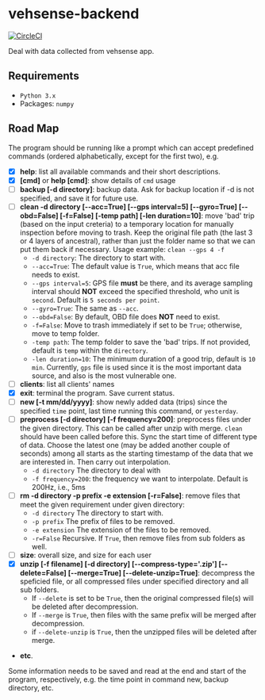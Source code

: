 # vehsense-backend

[![CircleCI](https://circleci.com/gh/jianpingbadao/vehsense-backend.svg?style=svg)](https://circleci.com/gh/jianpingbadao/vehsense-backend)

Deal with data collected from vehsense app.

## Requirements
- `Python 3.x`
- Packages: `numpy`

## Road Map
The program should be running like a prompt which can accept predefined commands (ordered alphabetically, except for the first two), e.g.

- [x] **help**: list all available commands and their short descriptions.
- [x] **[cmd]** or **help [cmd]**: show details of `cmd` usage
- [ ] **backup [-d directory]**: backup data. Ask for backup location if -d is not specified, and save it for future use.
- [ ] **clean -d directory \[--acc=True] \[--gps interval=5] \[--gyro=True] \[--obd=False] [-f=False] [-temp path] [-len duration=10]**: move 'bad' trip (based on the input creteria) to a temporary location for manually inspection before moving to trash. Keep the original file path (the last 3 or 4 layers of ancestral), rather than just the folder name so that we can put them back if necessary. Usage example: `clean --gps 4 -f`
  - `-d directory`: The directory to start with.
  - `--acc=True`: The default value is `True`, which means that acc file needs to exist.
  - `--gps interval=5`: GPS file **must** be there, and its average sampling interval should **NOT** exceed the specified threshold, who unit is `second`. Default is `5 seconds per point`.
  - `--gyro=True`: The same as `--acc`.
  - `--obd=False`: By default, OBD file does **NOT** need to exist.
  - `-f=False`: Move to trash immediately if set to be `True`; otherwise, move to temp folder.
  - `-temp path`: The temp folder to save the 'bad' trips. If not provided, default is `temp` within the `directory`.
  - `-len duration=10`: The minimum duration of a good trip, default is `10 min`. Currently, `gps` file is used since it is the most important data source, and also is the most vulnerable one.
- [ ] **clients**: list all clients' names
- [x] **exit**: terminal the program. Save current status.
- [ ] **new [-t mm/dd/yyyy]**: show newly added data (trips) since the specified `time` point, last time running this command, or `yesterday`.
- [ ] **preprocess \[-d directory] \[-f frequency=200]**: preprocess files under the given directory. This can be called after unzip with merge. `clean` should have been called before this. Sync the start time of different type of data. Choose the latest one (may be added another couple of seconds) among all starts as the starting timestamp of the data that we are interested in. Then carry out interpolation.
  - ``-d directory`` The directory to deal with
  - ``-f frequency=200``: the frequency we want to interpolate. Default is 200Hz, i.e., 5ms
- [ ] **rm -d directory -p prefix -e extension \[-r=False]**: remove files that meet the given requirement under given directory:
    - `-d directory` The directory to start with.
    - `-p prefix` The prefix of files to be removed.
    - `-e extension` The extension of the files to be removed.
    - `-r=False` Recursive. If `True`, then remove files from sub folders as well.
- [ ] **size**: overall size, and size for each user
- [x] **unzip \[-f filename] \[-d directory] \[--compress-type='.zip'] \[--delete=False] \[--merge=True] \[--delete-unzip=True]**: decompress the speficied file, or all compressed files under specified directory and all sub folders.
  - If `--delete` is set to be `True`, then the original compressed file(s) will be deleted after decompression.
  - If `--merge` is `True`, then files with the same prefix will be merged after decompression.
  - if `--delete-unzip` is `True`, then the unzipped files will be deleted after merge.
- **etc**.

Some information needs to be saved and read at the end and start of the program, respectively, e.g. the time point in command new, backup directory, etc.
